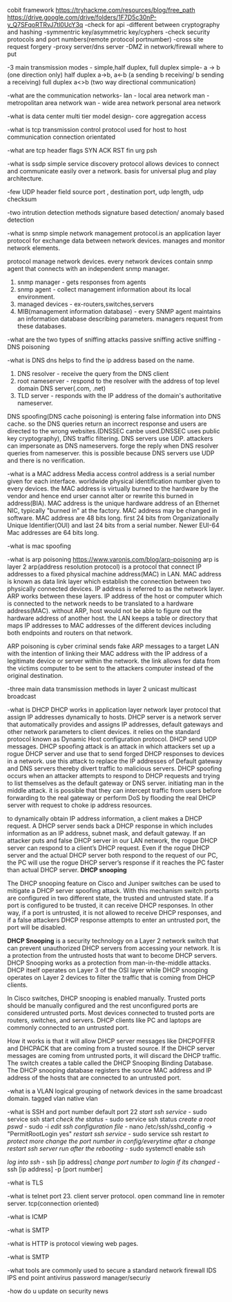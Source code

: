 cobit framework
https://tryhackme.com/resources/blog/free_path
https://drive.google.com/drive/folders/1F7D5c30nP-y_Q7SFqoRTRvJ7tl0UcY3q
-check for api
-different between cryptography and hashing
-symmentric key/asymmetric key/cyphers
-check security protocols and port numbers(remote protocol portnumber)
-cross site request forgery
-proxy server/dns server
-DMZ in network/firewall where to put

-3 main transmission modes - simple,half duplex, full duplex
simple- a -> b (one direction only)
half duplex a->b, a<-b (a sending b receiving/ b sending a receiving)
full duplex a<>b (two way directional communication)

-what are the communication networks- 
lan - local area network 
man - metropolitan area network
wan - wide area network
personal area network

-what is data center multi tier model design- 
core
aggregation
access

-what is tcp
transmission control protocol
used for host to host communication
connection orientated

-what are tcp header flags
SYN
ACK
RST
fin
urg
psh

-what is ssdp
simple service discovery protocol allows devices to connect and communicate easily over a network. basis for universal plug and play architecture.

-few UDP header field
source port , destination port, udp length, udp checksum

-two intrution detection methods
signature based detection/ anomaly based detection

-what is snmp
simple network management protocol.is an application layer protocol for exchange data between network devices. manages and monitor network elements.

protocol manage network devices. every network devices contain snmp agent that connects with an independent snmp manager.

1. snmp manager - gets responses from agents
2. snmp agent - collect management information about its local environment.
3. managed devices - ex-routers,switches,servers
4. MIB(management information database) - every SNMP agent maintains an information database describing parameters. managers request from these databases.

-what are the two types of sniffing attacks
passive sniffing
active sniffing - DNS poisoning 

-what is DNS
dns helps to find the ip address based on the name. 
1. DNS resolver -  receive the query from the DNS client
2. root nameserver - respond to the resolver with the address of top level domain DNS server(.com, .net)
3. TLD server - responds with the IP address of the domain's authoritative nameserver. 

DNS spoofing(DNS cache poisoning) is entering false information into DNS cache. so the DNS queries return an incorrect response and users are directed to the wrong websites.(DNSSEC canbe used.DNSSEC uses public key cryptography), DNS traffic filtering.
DNS servers use UDP. 
attackers can impersonate as DNS nameservers. forge the reply when DNS resolver queries from nameserver. this is possible because DNS servers use UDP and there is no verification.

-what is a MAC address
Media access control address is a serial number given for each interface. worldwide physical identification number given to every devices. the MAC address is virtually burned to the hardware by the vendor and hence end urser cannot alter or rewrite this burned in address(BIA).
MAC address is the unique hardware address of an Ethernet NIC, typically "burned in" at the factory. MAC address may be changed in software. MAC address are 48 bits long. first 24 bits from Organizationally Unique Identifier(OUI) and last 24 bits from a serial number. Newer EUI-64 Mac addresses are 64 bits long. 

-what is mac spoofing

-what is arp poisoning
https://www.varonis.com/blog/arp-poisoning
arp is layer 2 
arp(address resolution protocol) is a protocol that connect IP addresses to a fixed physical machine address(MAC) in LAN.
MAC address is known as data link layer which establish the connection between two physically connected devices. IP address is referred to as the network layer. ARP works between these layers.
IP address of the host or computer which is connected to the network needs to be translated to a hardware address(MAC). without ARP, host would not be able to figure out the hardware address of another host. the LAN keeps a table or directory that maps IP addresses to MAC addresses of the different devices including both endpoints and routers on that network. 

ARP poisoning is cyber criminal sends fake ARP messages to a target LAN with the intention of linking their MAC address with the IP address of a legitimate device or server within the network. the link allows for data from the victims computer to be sent to the attackers computer instead of the original destination. 

-three main data transmission methods in layer 2
unicast
multicast
broadcast



-what is DHCP
DHCP works in application layer
network layer protocol that assign IP addresses dynamically to hosts.
DHCP server is a network server that automatically provides and assigns IP addresses, default gateways and other network parameters to client devices. it relies on the standard protocol known as Dynamic Host configuration protocol.
DHCP send UDP messages.
DHCP spoofing attack is an attack in which attackers set up a rogue DHCP server and use that to send forged DHCP responses to devices in a network. use this attack to replace the IP addresses of Default gateway and DNS servers thereby divert traffic to malicious servers.
DHCP spoofing occurs when an attacker attempts to respond to DHCP requests and trying to list themselves as the default gateway or DNS server. initiating man in the middle attack.
it is possible that they can intercept traffic from users before forwarding to the real gateway or perform DoS by flooding the real DHCP server with request to choke ip address resources.

to dynamically obtain IP address information, a client makes a DHCP request. A DHCP server sends back a DHCP response in which includes information as an IP address, subnet mask, and default gateway. If an attacker puts and false DHCP server in our LAN network, the rogue DHCP server can respond to a client’s DHCP request. Even if the rogue DHCP server and the actual DHCP server both respond to the request of our PC, the PC will use the rogue DHCP server’s response if it reaches the PC faster than actual DHCP server.
**DHCP snooping**

The DHCP snooping feature on Cisco and Juniper switches can be used to mitigate a DHCP server spoofing attack. With this mechanism switch ports are configured in two different state, the trusted and untrusted state. If a port is configured to be trusted, it can receive DHCP responses. In other way, if a port is untrusted, it is not allowed to receive DHCP responses, and if a false attackers DHCP response attempts to enter an untrusted port, the port will be disabled.

**DHCP Snooping** is a security technology on a Layer 2 network switch that can prevent unauthorized DHCP servers from accessing your network. It is a protection from the untrusted hosts that want to become DHCP servers. DHCP Snooping works as a protection from man-in-the-middle attacks. DHCP itself operates on Layer 3 of the OSI layer while DHCP snooping operates on Layer 2 devices to filter the traffic that is coming from DHCP clients.

In Cisco switches, DHCP snooping is enabled manually. Trusted ports should be manually configured and the rest unconfigured ports are considered untrusted ports. Most devices connected to trusted ports are routers, switches, and servers. DHCP clients like PC and laptops are commonly connected to an untrusted port.

How it works is that it will allow DHCP server messages like DHCPOFFER and DHCPACK that are coming from a trusted source. If the DHCP server messages are coming from untrusted ports, it will discard the DHCP traffic. The switch creates a table called the DHCP Snooping Binding Database. The DHCP snooping database registers the source MAC address and IP address of the hosts that are connected to an untrusted port.

-what is a VLAN
logical grouping of network devices in the same broadcast domain. 
tagged vlan
native vlan

-what is SSH and port number
default port 22
*start ssh service* - sudo service ssh start
*check the status* - sudo service ssh status
*create a root pswd* - sudo -i
*edit ssh configuration file* - nano /etc/ssh/sshd_config -> "PermitRootLogin yes"
*restart ssh service* - sudo service ssh restart
*to protect more change the port number in config/everytime after a change restart*
*ssh server run after the rebooting* - sudo systemctl enable ssh

*log into ssh* - ssh [ip address] 
*change port number to login if its changed* - ssh [ip address] -p [port number]

-what is TLS

-what is telnet
port 23. client server protocol. open command line in remoter server. tcp(connection oriented)

-what is ICMP

-what is SMTP

-what is HTTP
is protocol viewing web pages.

-what is SMTP

-what tools are commonly used to secure a standard network
firewall 
IDS
IPS
end point antivirus
password manager/securiy

-how do u update on security news



